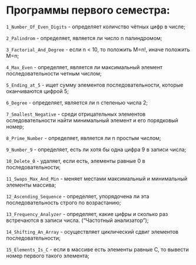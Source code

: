 # Программы первого семестра:

` 1_Number_Of_Even_Digits ` - определяет количство чётных цифр в числе;

` 2_Palindrom ` - определяет, является ли число n палиндромом;

` 3_Factorial_And_Degree ` - eсли n < 10, то положить М=n!, иначе положить М=n;

` 4_Max_Even ` - определяет, является ли максимальный элемент последовательности четным числом;

` 5_Ending_at_5 ` - ищет сумму элементов последовательности, которые оканчиваются цифрой 5;

` 6_Degree ` - определяет, является ли n степенью числа 2;

` 7_Smallest_Negative ` - cреди отрицательных элементов оследовательности найти минимальный элемент и его порядковый номер;

` 8_Prime_Number ` - определяет, является ли n простым числом;

` 9_Number_9 ` - определяет, есть ли хотя бы одна цифра 9 в записи числа;

` 10_Delete_0 ` - удаляет, если есть, элементы равные 0 в последовательности;

` 11_Swaps_Max_And_Min ` - меняет местами максимальный и минимальный элементы массива;

` 12_Ascending_Sequence ` - определяет, упорядочена ли эта последовательность строго по возрастанию;

` 13_Frequency_Analyzer ` - определяет, какие цифры и сколько раз встречаются в записи числа. (“Частотный анализатор”);

` 14_Shifting_An_Array ` - осуществляет циклический сдвиг элементов последовательности;

` 15_Elements_Is_C ` - если в массиве есть элементы равные С, то вывести номер первого такого элемента;

